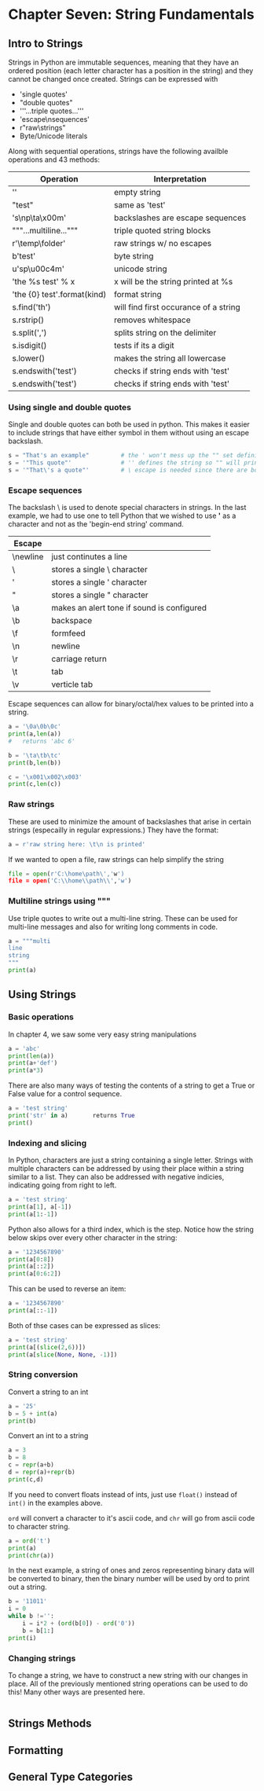 # Chapter Seven:  String Fundamentals
## Intro to Strings
Strings in Python are immutable sequences, meaning that they have an ordered position (each letter character has a position in the string) and they cannot be changed once created.  Strings can be expressed with
 + 'single quotes'
 + "double quotes"
 + '''...triple quotes...'''
 + 'escape\nsequences'
 + r"raw\strings\"
 + Byte/Unicode literals

Along with sequential operations, strings have the following availble operations and 43 methods:

| Operation | Interpretation |
|------|----|
| '' | empty string |
| "test" | same as 'test' |
| 's\np\ta\x00m' | backslashes are escape sequences |
| """...multiline...""" | triple quoted string blocks |
| r'\temp\folder' | raw strings w/ no escapes |
| b'test' | byte string |
| u'sp\u00c4m' | unicode string |
| 'the %s test' % x | x will be the string printed at %s |
| 'the {0} test'.format(kind) | format string |
| s.find('th') | will find first occurance of a string |
| s.rstrip() | removes whitespace |
| s.split(',') | splits string on the delimiter |
| s.isdigit() | tests if its a digit |
| s.lower() | makes the string all lowercase |
| s.endswith('test') | checks if string ends with 'test' |
| s.endswith('test') | checks if string ends with 'test' |


### Using single and double quotes
Single and double quotes can both be used in python.  This makes it easier to include strings that have either symbol in them without using an escape backslash.
```python
s = "That's an example"         # the ' won't mess up the "" set defining the string
s = '"This quote"'              # '' defines the string so "" will print
s = '"That\'s a quote"'         # \ escape is needed since there are both " and '

```
### Escape sequences
The backslash \ is used to denote special characters in strings.  In the last example, we had to use one to tell Python that we wished to use **'** as a character and not as the 'begin-end string' command.  

| Escape |  |
|-----|-----|
| \newline | just continutes a line |
| \\ | stores a single \ character |
| \' | stores a single ' character |
| \" | stores a single " character |
| \a | makes an alert tone if sound is configured |
| \b | backspace |
| \f | formfeed |
| \n | newline |
| \r | carriage return |
| \t | tab |
| \v | verticle tab |

Escape sequences can allow for binary/octal/hex values to be printed into a string.  
```python
a = '\0a\0b\0c'
print(a,len(a))
#   returns 'abc 6'

b = '\ta\tb\tc'
print(b,len(b))

c = '\x001\x002\x003'
print(c,len(c))
```
### Raw strings
These are used to minimize the amount of backslashes that arise in certain strings (especailly in regular expressions.)  They have the format:
```python
a = r'raw string here: \t\n is printed'
```
If we wanted to open a file, raw strings can help simplify the string 
```python 
file = open(r'C:\home\path\','w')
file = open('C:\\home\\path\\','w')
```
### Multiline strings using """
Use triple quotes to write out a multi-line string.  These can be used for multi-line messages and also for writing long comments in code.
```python
a = """multi
line
string
"""
print(a)

```
## Using Strings
### Basic operations
In chapter 4, we saw some very easy string manipulations
```python
a = 'abc'
print(len(a))
print(a+'def')
print(a*3)
```

There are also many ways of testing the contents of a string to get a True or False value for a control sequence.
```python
a = 'test string'
print('str' in a)       returns True
print()
```


### Indexing and slicing
In Python, characters are just a string containing a single letter.  Strings with multiple characters can be addressed by using their place within a string similar to a list.  They can also be addressed with negative indicies, indicating going from right to left.
```python
a = 'test string'
print(a[1], a[-1])
print(a[1:-1])
```

Python also allows for a third index, which is the step.  Notice how the string below skips over every other character in the string:
```python
a = '1234567890'
print(a[0:8])
print(a[::2])
print(a[0:6:2])
```

This can be used to reverse an item:
```python
a = '1234567890'
print(a[::-1])

```
Both of thse cases can be expressed as slices:
```python
a = 'test string'
print(a[(slice(2,6))])
print(a[slice(None, None, -1)])

```
### String conversion
Convert a string to an int
```python
a = '25'
b = 5 + int(a)      
print(b)
```
Convert an int to a string
```python
a = 3
b = 8
c = repr(a+b)
d = repr(a)+repr(b)
print(c,d)
```
If you need to convert floats instead of ints, just use `float()` instead of `int()` in the examples above.

`ord` will convert a character to it's ascii code, and `chr` will go from ascii code to character string.
```python
a = ord('t')
print(a)
print(chr(a))
```
In the next example, a string of ones and zeros representing binary data will be converted to binary, then the binary number will be used by ord to print out a string. 
```python
b = '11011'
i = 0
while b !='':
    i = i*2 + (ord(b[0]) - ord('0'))
    b = b[1:]    
print(i) 

```


### Changing strings

To change a string, we have to construct a new string with our changes in place.  All of the previously mentioned string operations can be used to do this!  Many other ways are presented here.

```python

```

## Strings Methods

## Formatting


## General Type Categories
